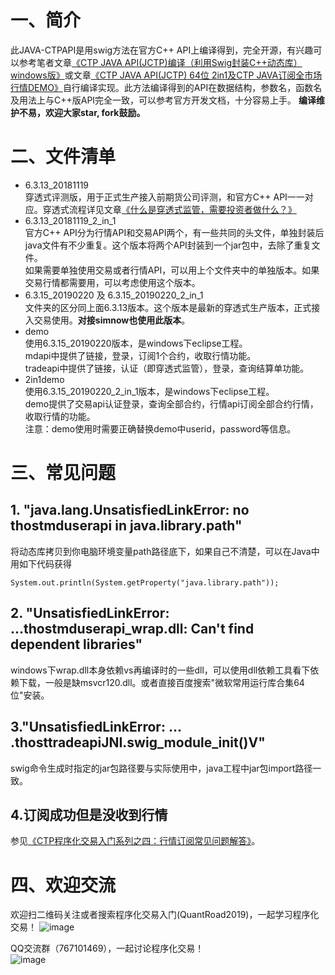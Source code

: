 # 一、简介
此JAVA-CTPAPI是用swig方法在官方C++ API上编译得到，完全开源，有兴趣可以参考笔者文章[《CTP JAVA API(JCTP)编译（利用Swig封装C++动态库）windows版》](https://blog.csdn.net/pjjing/article/details/77338423)或文章[《CTP JAVA API(JCTP) 64位 2in1及CTP JAVA订阅全市场行情DEMO》](https://blog.csdn.net/pjjing/article/details/85063988)自行编译实现。此方法编译得到的API在数据结构，参数名，函数名及用法上与C++版API完全一致，可以参考官方开发文档，十分容易上手。
**编译维护不易，欢迎大家star, fork鼓励。**

# 二、文件清单
- 6.3.13_20181119  
穿透式评测版，用于正式生产接入前期货公司评测，和官方C++ API一一对应。穿透式流程详见文章[《什么是穿透式监管，需要投资者做什么？》](https://blog.csdn.net/pjjing/article/details/90141906)
- 6.3.13_20181119_2_in_1  
官方C++ API分为行情API和交易API两个，有一些共同的头文件，单独封装后java文件有不少重复。这个版本将两个API封装到一个jar包中，去除了重复文件。  
如果需要单独使用交易或者行情API，可以用上个文件夹中的单独版本。如果交易行情都需要用，可以考虑使用这个版本。
- 6.3.15_20190220 及 6.3.15_20190220_2_in_1  
文件夹的区分同上面6.3.13版本。这个版本是最新的穿透式生产版本，正式接入交易使用。**对接simnow也使用此版本**。
- demo  
使用6.3.15_20190220版本，是windows下eclipse工程。  
mdapi中提供了链接，登录，订阅1个合约，收取行情功能。  
tradeapi中提供了链接，认证（即穿透式监管），登录，查询结算单功能。
- 2in1demo  
使用6.3.15_20190220_2_in_1版本，是windows下eclipse工程。  
demo提供了交易api认证登录，查询全部合约，行情api订阅全部合约行情，收取行情的功能。  
注意：demo使用时需要正确替换demo中userid，password等信息。


# 三、常见问题
## 1. "java.lang.UnsatisfiedLinkError: no thostmduserapi in java.library.path"
将动态库拷贝到你电脑环境变量path路径底下，如果自己不清楚，可以在Java中用如下代码获得
```
System.out.println(System.getProperty("java.library.path"));
```

## 2. "UnsatisfiedLinkError: ...thostmduserapi_wrap.dll: Can't find dependent libraries"
windows下wrap.dll本身依赖vs再编译时的一些dll，可以使用dll依赖工具看下依赖下载，一般是缺msvcr120.dll。或者直接百度搜索"微软常用运行库合集64位"安装。

## 3."UnsatisfiedLinkError: ... .thosttradeapiJNI.swig_module_init()V"
swig命令生成时指定的jar包路径要与实际使用中，java工程中jar包import路径一致。

## 4.订阅成功但是没收到行情
参见[《CTP程序化交易入门系列之四：行情订阅常见问题解答》](https://blog.csdn.net/pjjing/article/details/100532276)。

# 四、欢迎交流
欢迎扫二维码关注或者搜索程序化交易入门(QuantRoad2019)，一起学习程序化交易！
![image](https://img-blog.csdnimg.cn/20190520205748924.jpg?x-oss-process=image/watermark,type_ZmFuZ3poZW5naGVpdGk,shadow_10,text_aHR0cHM6Ly9ibG9nLmNzZG4ubmV0L3lpc2h1aWhhbjEyMTI=,size_16,color_FFFFFF,t_70)

QQ交流群（767101469），一起讨论程序化交易！  
![image](https://img-blog.csdnimg.cn/20191005173130764.png?x-oss-process=image/watermark,type_ZmFuZ3poZW5naGVpdGk,shadow_10,text_aHR0cHM6Ly9ibG9nLmNzZG4ubmV0L3lpc2h1aWhhbjEyMTI=,size_16,color_FFFFFF,t_70)

